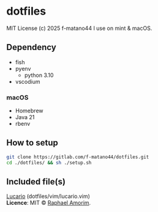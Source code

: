 # dotfiles
MIT License (c) 2025 f-matano44
I use on mint & macOS.


## Dependency
* fish
* pyenv
    * python 3.10
* vscodium

### macOS
* Homebrew
* Java 21
* rbenv


## How to setup
```sh
git clone https://gitlab.com/f-matano44/dotfiles.git
cd ./dotfiles/ && sh ./setup.sh
```


## Included file(s)
[Lucario](https://github.com/raphamorim/lucario) (dotfiles/vim/lucario.vim)<br>
**Licence**: MIT © [Raphael Amorim](https://github.com/raphamorim).<br>
